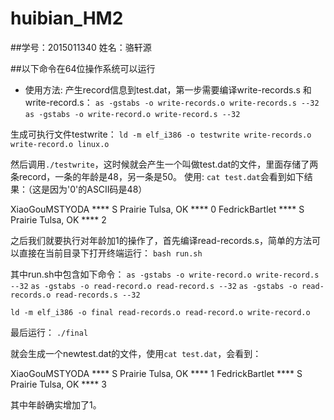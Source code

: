 # huibian_HM2

##学号：2015011340 姓名：骆轩源

##以下命令在64位操作系统可以运行

* 使用方法:
产生record信息到test.dat，第一步需要编译write-records.s 和write-record.s：
`as -gstabs -o write-records.o write-records.s --32`
`as -gstabs -o write-record.o write-record.s --32`

生成可执行文件testwrite：
`ld -m elf_i386 -o testwrite write-records.o write-record.o linux.o`

然后调用`./testwrite`，这时候就会产生一个叫做test.dat的文件，里面存储了两条record，一条的年龄是48，另一条是50。 使用:
`cat test.dat`会看到如下结果：（这是因为'0'的ASCII码是48）


XiaoGouMSTYODA
**** S Prairie Tulsa, OK ****
0
FedrickBartlet
**** S Prairie Tulsa, OK ****
2


之后我们就要执行对年龄加1的操作了，首先编译read-records.s，简单的方法可以直接在当前目录下打开终端运行：
`bash run.sh`

其中run.sh中包含如下命令：
`as -gstabs -o write-record.o write-record.s --32`
`as -gstabs -o read-record.o read-record.s --32`
`as -gstabs -o read-records.o read-records.s --32`

`ld -m elf_i386 -o final read-records.o read-record.o write-record.o`

最后运行：
`./final`

就会生成一个newtest.dat的文件，使用`cat test.dat`，会看到：
 

XiaoGouMSTYODA
**** S Prairie Tulsa, OK ****
1
FedrickBartlet
**** S Prairie Tulsa, OK ****
3

其中年龄确实增加了1。
